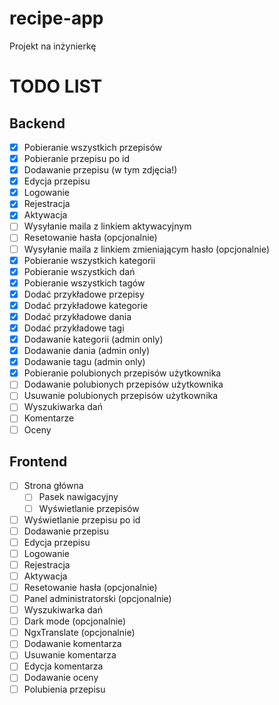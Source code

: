 # recipe-app
Projekt na inżynierkę

# TODO LIST

## Backend

- [x] Pobieranie wszystkich przepisów
- [x] Pobieranie przepisu po id
- [x] Dodawanie przepisu (w tym zdjęcia!)
- [x] Edycja przepisu
- [x] Logowanie
- [x] Rejestracja
- [x] Aktywacja
- [ ] Wysyłanie maila z linkiem aktywacyjnym
- [ ] Resetowanie hasła (opcjonalnie)
- [ ] Wysyłanie maila z linkiem zmieniającym hasło (opcjonalnie)
- [x] Pobieranie wszystkich kategorii
- [x] Pobieranie wszystkich dań
- [x] Pobieranie wszystkich tagów
- [x] Dodać przykładowe przepisy
- [x] Dodać przykładowe kategorie
- [x] Dodać przykładowe dania
- [x] Dodać przykładowe tagi
- [x] Dodawanie kategorii (admin only)
- [x] Dodawanie dania (admin only)
- [x] Dodawanie tagu (admin only)
- [x] Pobieranie polubionych przepisów użytkownika
- [ ] Dodawanie polubionych przepisów użytkownika
- [ ] Usuwanie polubionych przepisów użytkownika
- [ ] Wyszukiwarka dań
- [ ] Komentarze
- [ ] Oceny

## Frontend

- [ ] Strona główna
  - [ ] Pasek nawigacyjny
  - [ ] Wyświetlanie przepisów
- [ ] Wyświetlanie przepisu po id
- [ ] Dodawanie przepisu
- [ ] Edycja przepisu
- [ ] Logowanie
- [ ] Rejestracja
- [ ] Aktywacja
- [ ] Resetowanie hasła (opcjonalnie)
- [ ] Panel administratorski (opcjonalnie)
- [ ] Wyszukiwarka dań
- [ ] Dark mode (opcjonalnie)
- [ ] NgxTranslate (opcjonalnie)
- [ ] Dodawanie komentarza
- [ ] Usuwanie komentarza
- [ ] Edycja komentarza
- [ ] Dodawanie oceny
- [ ] Polubienia przepisu